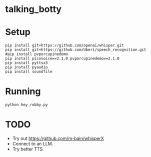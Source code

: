 # talking_botty


# Setup
```
pip install git+https://github.com/openai/whisper.git 
pip install git+https://github.com/Uberi/speech_recognition.git
#pip install pvporcupinedemo
pip install picovoice==2.1.0 pvporcupinedemo==2.1.0
pip install pyttsx3
pip install pyaudio
pip install soundfile
```

# Running

```
python hey_robby.py
```

# TODO
 
- Try out https://github.com/m-bain/whisperX
- Connect to an LLM.
- Try better TTS.